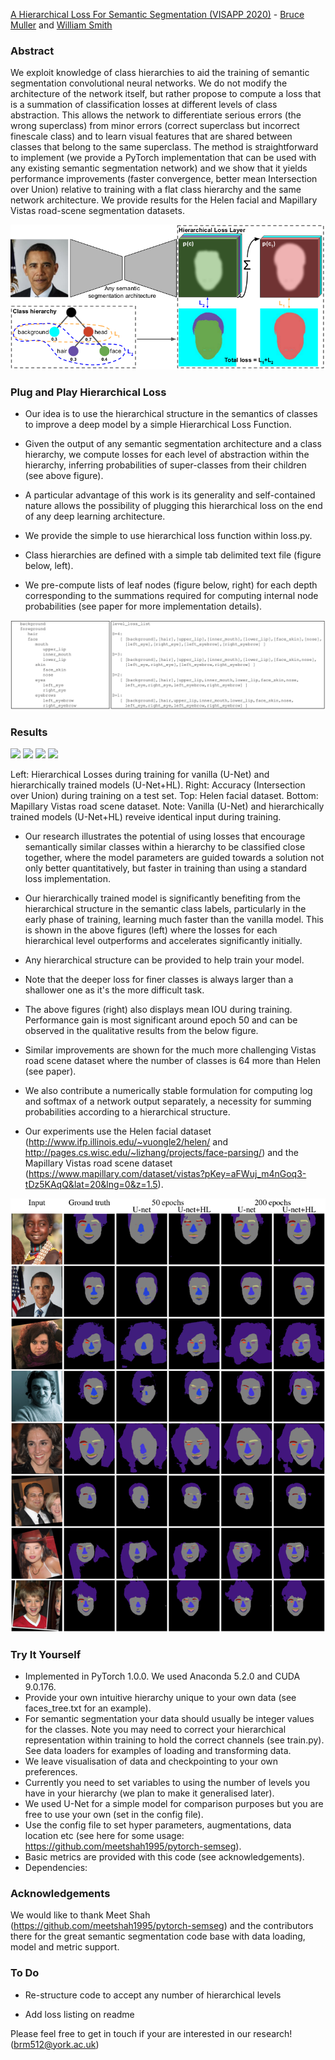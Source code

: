 [A Hierarchical Loss For Semantic Segmentation (VISAPP 2020)](https://arxiv.org/) - [Bruce Muller](https://www.cs.york.ac.uk/cvpr/member/bruce/) and [William Smith](https://www.cs.york.ac.uk/cvpr/member/will/)

### Abstract

We exploit knowledge of class hierarchies to aid the training of semantic segmentation convolutional neural networks. We do not modify the architecture of the network itself, but rather propose to compute a loss that is a summation of classification losses at different levels of class abstraction. This allows the network to differentiate serious errors (the wrong superclass) from minor errors (correct superclass but incorrect finescale class) and to learn visual features that are shared between classes that belong to the same superclass. The method is straightforward to implement (we provide a PyTorch implementation that can be used with any existing semantic segmentation network) and we show that it yields performance improvements (faster convergence, better mean Intersection over Union) relative to training with a flat class hierarchy and the same network architecture. We provide results for the Helen facial and Mapillary Vistas road-scene segmentation datasets.

![HSS_overview](imgs/HSSOverview.png)

### Plug and Play Hierarchical Loss

* Our idea is to use the hierarchical structure in the semantics of classes to improve a deep model by a simple Hierarchical Loss Function.

* Given the output of any semantic segmentation architecture and a class hierarchy, we compute losses for each level of abstraction within the hierarchy, inferring probabilities of super-classes from their children (see above figure).

* A particular advantage of this work is its generality and self-contained nature allows the possibility of plugging this hierarchical loss on the end of any deep learning architecture.

* We provide the simple to use hierarchical loss function within loss.py.

* Class hierarchies are defined with a simple tab delimited text file (figure below, left).

* We pre-compute lists of leaf nodes (figure below, right) for each depth corresponding to the summations required for computing internal node probabilities (see paper for more implementation details).

![treelists](imgs/treelists.png)


### Results

<img src="https://user-images.githubusercontent.com/48244902/74934658-9ec86600-53de-11ea-955f-ca04609164c7.png" width="45%"></img> <img src="https://user-images.githubusercontent.com/48244902/74934659-9ff99300-53de-11ea-80f1-82715f323526.png" width="45%"></img> <img src="https://user-images.githubusercontent.com/48244902/74934660-9ff99300-53de-11ea-8001-fbb28c5af672.png" width="45%"></img> <img src="https://user-images.githubusercontent.com/48244902/74934661-a0922980-53de-11ea-8b28-f1f0ffa4d710.png" width="45%"></img> 

Left: Hierarchical Losses during training for vanilla (U-Net) and hierarchically trained models (U-Net+HL).
Right: Accuracy (Intersection over Union) during training on a test set.
Top: Helen facial dataset.
Bottom: Mapillary Vistas road scene dataset.
Note: Vanilla (U-Net) and hierarchically trained models (U-Net+HL) reveive identical input during training.

* Our research illustrates the potential of using losses that encourage semantically similar classes within a hierarchy to be classified close together, where the model parameters are guided towards a solution not only better quantitatively, but faster in training than using a standard loss implementation.

* Our hierarchically trained model is significantly benefiting from the hierarchical structure in the semantic class labels, particularly in the early phase of training, learning much faster than the vanilla model. This is shown in the above figures (left) where the losses for each hierarchical level outperforms and accelerates significantly initially.

* Any hierarchical structure can be provided to help train your model.

* Note that the deeper loss for finer classes is always larger than a shallower one as it's the more difficult task.

* The above figures (right) also displays mean IOU during training. Performance gain is most significant around epoch 50 and can be observed in the qualitative results from the below figure.

* Similar improvements are shown for the much more challenging Vistas road scene dataset where the number of classes is 64 more than Helen (see paper).

* We also contribute a numerically stable formulation for computing log and softmax of a network output separately, a necessity for summing probabilities according to a hierarchical structure.

* Our experiments use the Helen facial dataset (http://www.ifp.illinois.edu/~vuongle2/helen/ and http://pages.cs.wisc.edu/~lizhang/projects/face-parsing/) and the Mapillary Vistas road scene dataset (https://www.mapillary.com/dataset/vistas?pKey=aFWuj_m4nGoq3-tDz5KAqQ&lat=20&lng=0&z=1.5).

![helenpreds](imgs/helenpreds.png)


### Try It Yourself


* Implemented in PyTorch 1.0.0. We used Anaconda 5.2.0 and CUDA 9.0.176. 
* Provide your own intuitive hierarchy unique to your own data (see faces_tree.txt for an example).
* For semantic segmentation your data should usually be integer values for the classes. Note you may need to correct your hierarchical representation within training to hold the correct channels (see train.py). See data loaders for examples of loading and transforming data.
* We leave visualisation of data and checkpointing to your own preferences.
* Currently you need to set variables to using the number of levels you have in your hierarchy (we plan to make it generalised later).
* We used U-Net for a simple model for comparison purposes but you are free to use your own (set in the config file).
* Use the config file to set hyper parameters, augmentations, data location etc (see here for some usage: https://github.com/meetshah1995/pytorch-semseg).
* Basic metrics are provided with this code (see acknowledgements).
* Dependencies:


### Acknowledgements

We would like to thank Meet Shah (https://github.com/meetshah1995/pytorch-semseg) and the contributors there for the great semantic segmentation code base with data loading, model and metric support.


### To Do

* Re-structure code to accept any number of hierarchical levels

* Add loss listing on readme

Please feel free to get in touch if your are interested in our research! (brm512@york.ac.uk)


